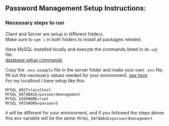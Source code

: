 ## Password Management Setup Instructions:

### Necessary steps to run

Client and Server are setup in different folders.\
Make sure to `npm i` in both folders to install all packages needed.

Have MySQL installed locally and execute the commands listed in `db.sql` file.\
[database setup commands](https://github.com/sciencemath/password-manager/blob/master/db.sql)

Copy the `.env.example` file in the server folder and make your own `.env` file,\
fill out the necessary values needed for your environment. [see here](https://github.com/sciencemath/password-manager/blob/master/server/.env)\
For my localhost I have setup like this:

```
MYSQL_HOST=localhost
MYSQL_DATABASE=passwordmanagement
MYSQL_USERNAME=root
MYSQL_PASSWORD=password
```

it will be different for your environment, and if you followed the steps above\
this env variable will be the same: `MYSQL_DATABASE=passwordmanagement`
